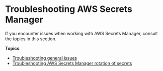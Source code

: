 # Troubleshooting AWS Secrets Manager<a name="troubleshoot"></a>

If you encounter issues when working with AWS Secrets Manager, consult the topics in this section\.

**Topics**
+ [Troubleshooting general issues](troubleshoot_general.md)
+ [Troubleshooting AWS Secrets Manager rotation of secrets](troubleshoot_rotation.md)
